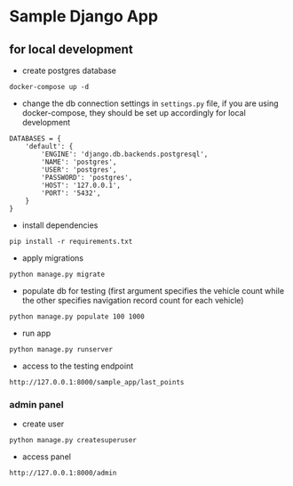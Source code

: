 # Sample Django App

## for local development

* create postgres database
```
docker-compose up -d
```
* change the db connection settings in `settings.py` file, if you are using docker-compose, they should be set up accordingly for local development
```
DATABASES = {
    'default': {
        'ENGINE': 'django.db.backends.postgresql',
        'NAME': 'postgres',
        'USER': 'postgres',
        'PASSWORD': 'postgres',
        'HOST': '127.0.0.1',
        'PORT': '5432',
    }
}
```
* install dependencies
```
pip install -r requirements.txt
```
* apply migrations
```
python manage.py migrate
```
* populate db for testing (first argument specifies the vehicle count while the other specifies navigation record count for each vehicle)
```
python manage.py populate 100 1000
```
* run app
```
python manage.py runserver
```
* access to the testing endpoint
```
http://127.0.0.1:8000/sample_app/last_points
```
### admin panel
* create user
```
python manage.py createsuperuser
```
* access panel
```
http://127.0.0.1:8000/admin
```